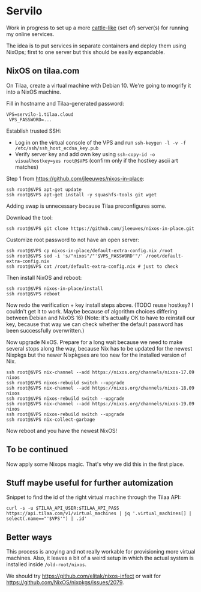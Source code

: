 # Servilo

Work in progress to set up a more
[cattle-like](https://medium.com/@Joachim8675309/devops-concepts-pets-vs-cattle-2380b5aab313)
(set of) server(s) for running my online services.

The idea is to put services in separate containers
and deploy them using NixOps;
first to one server but this should be easily expandable.

## NixOS on tilaa.com

On Tilaa, create a virtual machine with Debian 10.
We're going to mogrify it into a NixOS machine.

Fill in hostname and Tilaa-generated password:

	VPS=servilo-1.tilaa.cloud
	 VPS_PASSWORD=...

Establish trusted SSH:

- Log in on the virtual console of the VPS and run
  `ssh-keygen -l -v -f /etc/ssh/ssh_host_ecdsa_key.pub`
- Verify server key and add own key using
  `ssh-copy-id -o visualhostkey=yes root@$VPS`
  (confirm only if the hostkey ascii art matches)

Step 1 from <https://github.com/jleeuwes/nixos-in-place>:

	ssh root@$VPS apt-get update
	ssh root@$VPS apt-get install -y squashfs-tools git wget

Adding swap is unnecessary because Tilaa preconfigures some.

Download the tool:

	ssh root@$VPS git clone https://github.com/jleeuwes/nixos-in-place.git

Customize root password to not have an open server:

	ssh root@$VPS cp nixos-in-place/default-extra-config.nix /root
	ssh root@$VPS sed -i 's/"nixos"/"'$VPS_PASSWORD'"/' /root/default-extra-config.nix
	ssh root@$VPS cat /root/default-extra-config.nix # just to check

Then install NixOS and reboot:

	ssh root@$VPS nixos-in-place/install
	ssh root@$VPS reboot

Now redo the verification + key install steps above.
(TODO reuse hostkey? I couldn't get it to work. Maybe because of algorithm choices differing between Debian and NixOS 16)
(Note: it's actually OK to have to reinstall our key,
because that way we can check whether the default password has been
successfully overwritten.)

Now upgrade NixOS.
Prepare for a long wait because we need to make several stops along the way,
because Nix has to be updated for the newest Nixpkgs
but the newer Nixpkgses are too new for the installed version of Nix.

	ssh root@$VPS nix-channel --add https://nixos.org/channels/nixos-17.09 nixos
	ssh root@$VPS nixos-rebuild switch --upgrade
	ssh root@$VPS nix-channel --add https://nixos.org/channels/nixos-18.09 nixos
	ssh root@$VPS nixos-rebuild switch --upgrade
	ssh root@$VPS nix-channel --add https://nixos.org/channels/nixos-19.09 nixos
	ssh root@$VPS nixos-rebuild switch --upgrade
	ssh root@$VPS nix-collect-garbage

Now reboot and you have the newest NixOS!

## To be continued

Now apply some Nixops magic.
That's why we did this in the first place.

## Stuff maybe useful for further automization

Snippet to find the id of the right virtual machine through the Tilaa API:

	curl -s -u $TILAA_API_USER:$TILAA_API_PASS https://api.tilaa.com/v1/virtual_machines | jq '.virtual_machines[] | select(.name=="'$VPS'") | .id'

## Better ways

This process is anoying and not really workable
for provisioning more virtual machines.
Also, it leaves a bit of a weird setup in which
the actual system is installed inside `/old-root/nixos`.

We should try <https://github.com/elitak/nixos-infect>
or wait for <https://github.com/NixOS/nixpkgs/issues/2079>.

